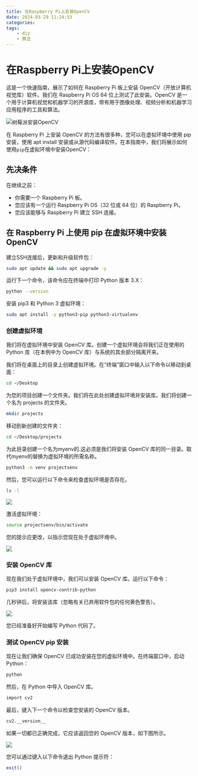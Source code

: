 ```yaml
---
title: 在Raspberry Pi上安装OpenCV
date: 2024-03-29 11:24:53
categories:
tags:
    - diy
    - 算法
---
```


# 在Raspberry Pi上安装OpenCV

这是一个快速指南，展示了如何在 Raspberry Pi 板上安装 OpenCV（开放计算机视觉库）软件。我们在 Raspberry Pi OS 64 位上测试了此安装。OpenCV 是一个用于计算机视觉和机器学习的开源库，带有用于图像处理、视频分析和机器学习应用程序的工具和算法。

![树莓派安装OpenCV](https://imgs.boringhex.top/blog/20240329100501.png)

在 Raspberry Pi 上安装 OpenCV 的方法有很多种，您可以在虚拟环境中使用 pip 安装，使用 apt install 安装或从源代码编译软件。在本指南中，我们将展示如何使用`pip`在虚拟环境中安装OpenCV：

## 先决条件

在继续之前：

- 你需要一个 Raspberry Pi 板。
- 您应该有一个运行 Raspberry Pi OS（32 位或 64 位）的 Raspberry Pi。
- 您应该能够与 Raspberry Pi 建立 SSH 连接。

## 在 Raspberry Pi 上使用 pip 在虚拟环境中安装 OpenCV

建立SSH连接后，更新和升级软件包：

```bash
sudo apt update && sudo apt upgrade -y
```

<!-- more -->

运行下一个命令，该命令应在终端中打印 Python 版本 3.X：

```bash
python --version
```

安装 pip3 和 Python 3 虚拟环境：

```bash
sudo apt install -y python3-pip python3-virtualenv
```

### 创建虚拟环境

我们将在虚拟环境中安装 OpenCV 库。创建一个虚拟环境会将我们正在使用的 Python 库（在本例中为 OpenCV 库）与系统的其余部分隔离开来。

我们将在桌面上的目录上创建虚拟环境。在“终端”窗口中输入以下命令以移动到桌面：

```bash
cd ~/Desktop
```

为您的项目创建一个文件夹。我们将在此处创建虚拟环境并安装库。我们将创建一个名为 projects 的文件夹。

```bash
mkdir projects
```

移动到新创建的文件夹：

```bash
cd ~/Desktop/projects
```

为此目录创建一个名为myenv的.这必须是我们将安装 OpenCV 库的同一目录。取代myenv的替换为虚拟环境的所需名称。

```bash
python3 -m venv projectsenv
```

然后，您可以运行以下命令来检查虚拟环境是否存在。

```bash
ls -l
```

![](https://imgs.boringhex.top/blog/20240329101400.png)

激活虚拟环境：

```bash
source projectsenv/bin/activate
```

您的提示应更改，以指示您现在处于虚拟环境中。

![](https://imgs.boringhex.top/blog/20240329101439.png)

### 安装 OpenCV 库

现在我们处于虚拟环境中，我们可以安装 OpenCV 库。运行以下命令：

```bash
pip3 install opencv-contrib-python
```

几秒钟后，将安装该库（忽略有关已弃用软件包的任何黄色警告）。

![](https://imgs.boringhex.top/blog/20240329101538.png)

您已经准备好开始编写 Python 代码了。

### 测试 OpenCV pip 安装

现在让我们确保 OpenCV 已成功安装在您的虚拟环境中。在终端窗口中，启动 Python：

```bash
python
```

然后，在 Python 中导入 OpenCV 库。

```bash
import cv2
```

最后，键入下一个命令以检查您安装的 OpenCV 版本。

```bash
cv2.__version__
```

如果一切都已正确完成，它应该返回您的 OpenCV 版本，如下图所示。

![](https://imgs.boringhex.top/blog/20240329101710.png)

您可以通过键入以下命令退出 Python 提示符：

```bash
exit()
```